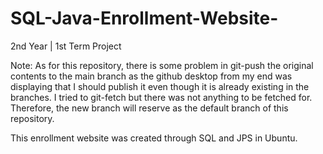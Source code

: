 # SQL-Java-Enrollment-Website-
2nd Year | 1st Term Project 



Note: As for this repository, there is some problem in git-push the original contents to the main branch as the github desktop from my end was displaying that I should publish it
even though it is already existing in the branches. I tried to git-fetch but there was not anything to be fetched for. Therefore, the new branch will reserve as the
default branch of this repository. 


This enrollment website was created through SQL and JPS in Ubuntu. 

